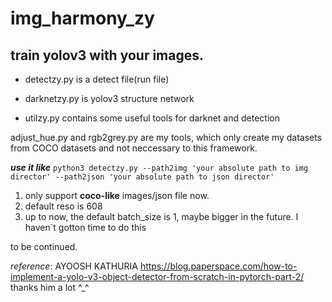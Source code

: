 # img_harmony_zy
## train yolov3 with your images.

+ detectzy.py is a detect file(run file)

+ darknetzy.py is yolov3 structure network

+ utilzy.py contains some useful tools for darknet and detection

adjust_hue.py and rgb2grey.py are my tools, which only create my datasets from COCO datasets and not neccessary to this framework.

***use it like***
```python3 detectzy.py --path2img 'your absolute path to img director' --path2json 'your absolute path to json director'```

1. only support **coco-like** images/json file now.
2. default reso is 608
3. up to now, the default batch_size is 1, maybe bigger in the future. I haven`t gotton time to do this

to be continued.

*reference*:
AYOOSH KATHURIA
https://blog.paperspace.com/how-to-implement-a-yolo-v3-object-detector-from-scratch-in-pytorch-part-2/
thanks him a lot ^_^